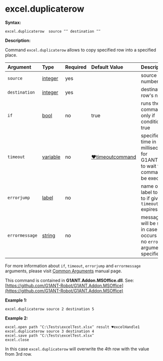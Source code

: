 # excel.duplicaterow

**Syntax:**

```text
excel.duplicaterow  source ‴‴ destination ‴‴
```

**Description:**

Command `excel.duplicaterow` allows to copy specified row into a specified place.

| Argument | Type | Required | Default Value | Description |
| :--- | :--- | :--- | :--- | :--- |
| `source` | [integer](https://github.com/G1ANT-Robot/G1ANT.Manual/blob/master/G1ANT-Language/Structures/integer.md) | yes |  | source row's number |
| `destination` | [integer](https://github.com/G1ANT-Robot/G1ANT.Manual/blob/master/G1ANT-Language/Structures/integer.md) | yes |  | destination row's number |
| `if` | [bool](https://github.com/G1ANT-Robot/G1ANT.Manual/blob/master/G1ANT-Language/Structures/bool.md) | no | true | runs the command only if condition is true |
| `timeout` | [variable](https://github.com/G1ANT-Robot/G1ANT.Manual/blob/master/G1ANT-Language/Special-Characters/variable.md) | no | [♥timeoutcommand](https://github.com/G1ANT-Robot/G1ANT.Manual/blob/master/G1ANT-Language/Variables/Special-Variables.md) | specifies time in milliseconds for G1ANT.Robot to wait for the command to be executed |
| `errorjump` | [label](https://github.com/G1ANT-Robot/G1ANT.Manual/blob/master/G1ANT-Language/Structures/label.md) | no |  | name of the label to jump to if given `timeout` expires |
| `errormessage` | [string](https://github.com/G1ANT-Robot/G1ANT.Manual/blob/master/G1ANT-Language/Structures/string.md) | no |  | message that will be shown in case error occurs and no `errorjump` argument is specified |

For more information about `if`, `timeout`, `errorjump` and `errormessage` arguments, please visit [Common Arguments](https://github.com/G1ANT-Robot/G1ANT.Manual/blob/master/G1ANT-Language/Common-Arguments.md) manual page.

This command is contained in **G1ANT.Addon.MSOffice.dll**. See: [https://github.com/G1ANT-Robot/G1ANT.Addon.MSOffice](https://github.com/G1ANT-Robot/G1ANT.Addon.MSOffice)

**Example 1:**

```text
excel.duplicaterow source 2 destination 5
```

**Example 2:**

```text
excel.open path ‴C:\Tests\excelTest.xlsx‴ result ♥excelHandle1
excel.duplicaterow source 3 destination 4
excel.save path ‴C:\Tests\excelTest.xlsx‴
excel.close
```

In this case `excel.duplicaterow` will overwrite the 4th row with the value from 3rd row.

